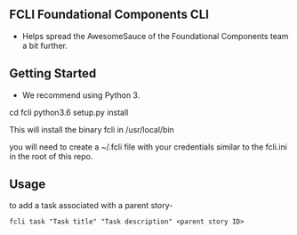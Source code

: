 ## FCLI Foundational Components CLI
- Helps spread the AwesomeSauce of the Foundational Components team a bit further.


## Getting Started
- We recommend using Python 3.

cd fcli
python3.6 setup.py install

This will install the binary fcli in /usr/local/bin

you will need to create a ~/.fcli file with your credentials similar to the fcli.ini in the root of this repo.

## Usage

to add a task associated with a parent story-

```fcli task "Task title" "Task description" <parent story ID>```
